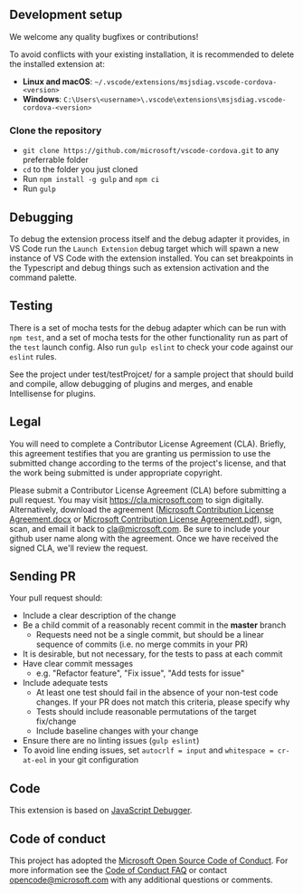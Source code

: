 ## Development setup

We welcome any quality bugfixes or contributions!

To avoid conflicts with your existing installation, it is recommended to delete the installed extension at:

- **Linux and macOS**: `~/.vscode/extensions/msjsdiag.vscode-cordova-<version>`
- **Windows**: `C:\Users\<username>\.vscode\extensions\msjsdiag.vscode-cordova-<version>`

### Clone the repository

- `git clone https://github.com/microsoft/vscode-cordova.git` to any preferrable folder
- `cd` to the folder you just cloned
- Run `npm install -g gulp` and `npm ci`
- Run `gulp`

## Debugging

To debug the extension process itself and the debug adapter it provides, in VS Code run the `Launch Extension` debug target which will spawn a new instance of VS Code with the extension installed. You can set breakpoints in the Typescript and debug things such as extension activation and the command palette.

## Testing

There is a set of mocha tests for the debug adapter which can be run with `npm test`, and a set of mocha tests for the other functionality run as part of the `test` launch config. Also run `gulp eslint` to check your code against our `eslint` rules.

See the project under test/testProjcet/ for a sample project that should build and compile, allow debugging of plugins and merges, and enable Intellisense for plugins.

## Legal

You will need to complete a Contributor License Agreement (CLA). Briefly, this agreement testifies that you are granting us permission to use the submitted change according to the terms of the project's license, and that the work being submitted is under appropriate copyright.

Please submit a Contributor License Agreement (CLA) before submitting a pull request. You may visit https://cla.microsoft.com to sign digitally. Alternatively, download the agreement ([Microsoft Contribution License Agreement.docx](https://www.codeplex.com/Download?ProjectName=typescript&DownloadId=822190) or [Microsoft Contribution License Agreement.pdf](https://www.codeplex.com/Download?ProjectName=typescript&DownloadId=921298)), sign, scan, and email it back to <cla@microsoft.com>. Be sure to include your github user name along with the agreement. Once we have received the signed CLA, we'll review the request.

## Sending PR

Your pull request should:

- Include a clear description of the change
- Be a child commit of a reasonably recent commit in the **master** branch
  - Requests need not be a single commit, but should be a linear sequence of commits (i.e. no merge commits in your PR)
- It is desirable, but not necessary, for the tests to pass at each commit
- Have clear commit messages
  - e.g. "Refactor feature", "Fix issue", "Add tests for issue"
- Include adequate tests
  - At least one test should fail in the absence of your non-test code changes. If your PR does not match this criteria, please specify why
  - Tests should include reasonable permutations of the target fix/change
  - Include baseline changes with your change
- Ensure there are no linting issues (`gulp eslint`)
- To avoid line ending issues, set `autocrlf = input` and `whitespace = cr-at-eol` in your git configuration

## Code

This extension is based on [JavaScript Debugger](https://github.com/Microsoft/vscode-js-debug).

## Code of conduct

This project has adopted the [Microsoft Open Source Code of Conduct](https://opensource.microsoft.com/codeofconduct/). For more information see the [Code of Conduct FAQ](https://opensource.microsoft.com/codeofconduct/faq/) or contact [opencode@microsoft.com](mailto:opencode@microsoft.com) with any additional questions or comments.
